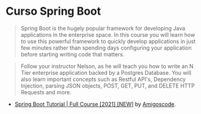 # Curso Spring Boot

> Spring Boot is the hugely popular framework for developing Java applications in the enterprise space. In this course you will learn how to use this powerful framework to quickly develop applications in just few minutes rather than spending days configuring your application before starting writing code that matters.

> Follow your instructor Nelson, as he will teach you how to write an N Tier enterprise application backed by a Postgres Database. You will also learn important concepts such as Restful API's, Dependency Injection, parsing JSON objects, POST, GET, PUT, and DELETE HTTP Requests and more.

- [Spring Boot Tutorial | Full Course [2021] [NEW]](https://www.youtube.com/watch?v=9SGDpanrc8U&t=2706s) by [Amigoscode](https://www.youtube.com/channel/UC2KfmYEM4KCuA1ZurravgYw).